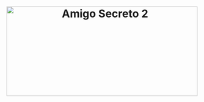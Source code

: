 <h1 align="center"> <img width="500" height="236" alt="Amigo Secreto 2" src="https://github.com/user-attachments/assets/d77abc77-c8fd-437f-92fa-714af84942f6" /> </h1>


